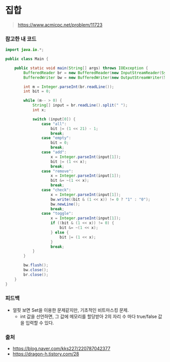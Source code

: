 # 집합

> https://www.acmicpc.net/problem/11723

### 참고한 내 코드

```java
import java.io.*;

public class Main {

    public static void main(String[] args) throws IOException {
        BufferedReader br = new BufferedReader(new InputStreamReader(System.in));
        BufferedWriter bw = new BufferedWriter(new OutputStreamWriter(System.out));

        int m = Integer.parseInt(br.readLine());
        int bit = 0;

        while (m-- > 0) {
            String[] input = br.readLine().split(" ");
            int x;

            switch (input[0]) {
                case "all":
                    bit |= (1 << 21) - 1;
                    break;
                case "empty":
                    bit = 0;
                    break;
                case "add":
                    x = Integer.parseInt(input[1]);
                    bit |= (1 << x);
                    break;
                case "remove":
                    x = Integer.parseInt(input[1]);
                    bit &= ~(1 << x);
                    break;
                case "check":
                    x = Integer.parseInt(input[1]);
                    bw.write((bit & (1 << x)) != 0 ? "1" : "0");
                    bw.newLine();
                    break;
                case "toggle":
                    x = Integer.parseInt(input[1]);
                    if ((bit & (1 << x)) != 0) {
                        bit &= ~(1 << x);
                    } else {
                        bit |= (1 << x);
                    }
                    break;
            }
        }

        bw.flush();
        bw.close();
        br.close();
    }
}
```

### 피드백

- 얼핏 보면 Set을 이용한 문제같지만, 기초적인 비트마스킹 문제.
    - int 값을 선언하면, 그 값에 메모리를 할당받아 2의 자리 수 마다 true/false 값을 입력할 수 있다.

### 출처

- https://blog.naver.com/kks227/220787042377
- https://dragon-h.tistory.com/28